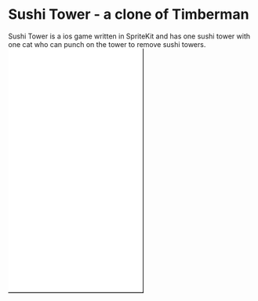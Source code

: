 # Sushi Tower - a clone of Timberman

Sushi Tower is a ios game written in SpriteKit and has one sushi tower with one cat who can punch on the tower to remove sushi towers.
![](screenshots/sushiTower.gif)
